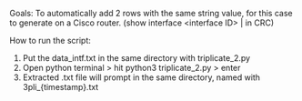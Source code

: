 Goals:
To automatically add 2 rows with the same string value, for this case to generate  on a Cisco router.
(show interface &lt;interface ID> | in CRC)

How to run the script:
1. Put the data_intf.txt in the same directory with triplicate_2.py
2. Open python terminal > hit python3 triplicate_2.py > enter
3. Extracted .txt file will prompt in the same directory, named with 3pli_{timestamp}.txt
